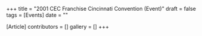 +++
title = "2001 CEC Franchise Cincinnati Convention (Event)"
draft = false
tags = [Events]
date = ""

[Article]
contributors = []
gallery = []
+++